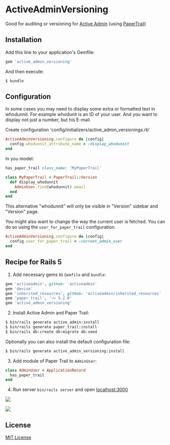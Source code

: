 # ActiveAdminVersioning

Good for auditing or versioning for [Active Admin](https://github.com/activeadmin/activeadmin) (using [PaperTrail](https://github.com/airblade/paper_trail))

## Installation

Add this line to your application's Gemfile:

```ruby
gem 'active_admin_versioning'
```

And then execute:

    $ bundle

## Configuration

In some cases you may need to display some extra or formatted text in whodunnit.
For example whodunit is an ID of your user. And you want to display not just a number, but his E-mail.

Create configuration 'config/initializers/active_admin_versionings.rb'

```ruby
ActiveAdminVersioning.configure do |config|
  config.whodunnit_attribute_name = :display_whodunnit
end
```


In you model:

```ruby
has_paper_trail class_name: 'MyPaperTrail'
```

```ruby
class MyPaperTrail < PaperTrail::Version
  def display_whodunnit
    AdminUser.find(whodunnit).email
  end
end
```

This alternative "whodunnit" will only be visible in "Version" sidebar and "Version" page.

You might also want to change the way the current user is fetched. You can do so using the `user_for_paper_trail` configuration.

```ruby
ActiveAdminVersioning.configure do |config|
  config.user_for_paper_trail = :current_admin_user
end
```


## Recipe for Rails 5

1. Add necessary gems to `Gemfile` and `bundle`:

  ```ruby
  gem 'activeadmin', github: 'activeadmin'
  gem 'devise'
  gem 'inherited_resources', github: 'activeadmin/inherited_resources'
  gem 'paper_trail', '~> 5.2.0'
  gem 'active_admin_versioning'
  ```

2. Install Active Admin and Paper Trail:

  ```sh
  $ bin/rails generate active_admin:install
  $ bin/rails generate paper_trail:install
  $ bin/rails db:create db:migrate db:seed
  ```

  Optionally you can also install the default configuration file:

  ```sh
  $ bin/rails generate active_admin_versioning:install
  ```

3. Add module of Paper Trail to `AdminUser`:

  ```ruby
  class AdminUser < ApplicationRecord
    has_paper_trail
  end
  ```

4. Run server `bin/rails server` and open [localhost:3000](http://localhost:3000/admin)

![](https://cloud.githubusercontent.com/assets/15371677/20568714/b163df5e-b1e0-11e6-910d-198ece1e80f5.png)

![](https://cloud.githubusercontent.com/assets/15371677/20568746/cff3ccfe-b1e0-11e6-96b8-00d8bc241a4e.png)

## License

[MIT License](http://opensource.org/licenses/MIT)
